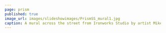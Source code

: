 ```yaml
---
page: prism
published: true
image_url: images/slideshowimages/PrismSS_mural1.jpg
caption: A mural across the street from Ironworks Studio by artist Mike Malbrough
---
```

